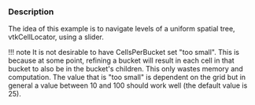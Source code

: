 ### Description
The idea of this example is to navigate levels of a uniform spatial tree, vtkCellLocator, using a slider.

!!! note
    It is not desirable to have CellsPerBucket set "too small". This is because at some point, refining a bucket will result in each cell in that bucket to also be in the bucket's children.  This only wastes memory and computation.  The value that is "too small" is dependent on the grid but in general a value between 10 and 100 should work well (the default value is 25).
